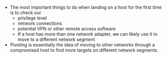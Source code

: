 - The most important things to do when landing on a host for the first time is to check our
	- privilege level
	- network connections
	- potential VPN or other remote access software
	- If a host has more than one network adapter, we can likely use it to move to a different network segment
- Pivoting is essentially the idea of moving to other networks through a compromised host to find more targets on different network segments.
